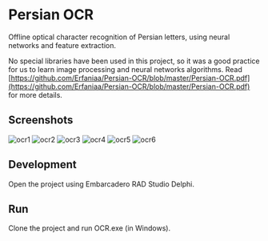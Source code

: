# Persian OCR

Offline optical character recognition of Persian letters, using neural networks and feature extraction.

No special libraries have been used in this project, so it was a good practice for us to learn image processing and neural networks algorithms.
Read [https://github.com/Erfaniaa/Persian-OCR/blob/master/Persian-OCR.pdf](https://github.com/Erfaniaa/Persian-OCR/blob/master/Persian-OCR.pdf) for more details.

## Screenshots

![ocr1](https://user-images.githubusercontent.com/7780269/46572355-46332d00-c991-11e8-8f00-8296636efc1d.JPG)
![ocr2](https://user-images.githubusercontent.com/7780269/46572356-46332d00-c991-11e8-9c89-8bbc7b9e2dd7.JPG)
![ocr3](https://user-images.githubusercontent.com/7780269/46572357-46332d00-c991-11e8-8f3f-8b8fe971f5ed.JPG)
![ocr4](https://user-images.githubusercontent.com/7780269/46572358-46cbc380-c991-11e8-9833-b884f4374901.JPG)
![ocr5](https://user-images.githubusercontent.com/7780269/46572359-46cbc380-c991-11e8-8fc1-955f379e0290.JPG)
![ocr6](https://user-images.githubusercontent.com/7780269/46572360-46cbc380-c991-11e8-8628-6d50326be4a5.JPG)

## Development

Open the project using Embarcadero RAD Studio Delphi.

## Run

Clone the project and run OCR.exe (in Windows).
